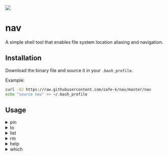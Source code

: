 ![](https://github.com/safe-k/nav/workflows/Test/badge.svg)

# nav

A simple shell tool that enables file system location aliasing and navigation.

## Installation

Download the binary file and source it in your `.bash_profile`.

Example:
```bash
curl -OJ https://raw.githubusercontent.com/safe-k/nav/master/nav
echo "source nav" >> ~/.bash_profile
```

## Usage

<details>
<summary>pin</summary>
<p>
Assigns an alias to the given location.

```bash
nav pin [location] [alias]
```
</p>
</details>

<details>
<summary>to</summary>
<p>
Navigates to the location assigned to the given alias.

```bash
nav to [alias]
```
</p>
</details>

<details>
<summary>list</summary>
<p>
Lists all available location aliases.

```bash
nav list
```
</p>
</details>

<details>
<summary>rm</summary>
<p>
Removes the given location alias.

```bash
nav rm [alias]
```
</p>
</details>

<details>
<summary>help</summary>
<p>
Prints out usage instructions.

```bash
nav help
```
</p>
</details>

<details>
<summary>which</summary>
<p>
Prints out the installation location.

```bash
nav which
```
</p>
</details>
